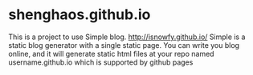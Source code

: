 shenghaos.github.io
===================

This is a project to use Simple blog. http://isnowfy.github.io/ Simple is a static blog generator with a single static page. You can write you blog online, and it will generate static html files at your repo named username.github.io which is supported by github pages
